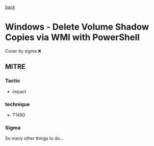 [back](../index.md)
# Windows - Delete Volume Shadow Copies via WMI with PowerShell
Cover by sigma :x: 

## MITRE
### Tactic
  - impact

### technique
  - T1490

### Sigma

 So many other things to do...